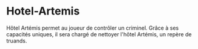 # Hotel-Artemis
Hôtel Artémis permet au joueur de contrôler un criminel. Grâce à ses capacités uniques, il sera chargé de nettoyer l'hôtel Artémis, un repère de truands.
